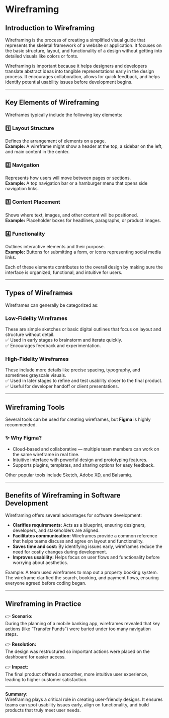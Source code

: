 # Wireframing

## Introduction to Wireframing

Wireframing is the process of creating a simplified visual guide that represents the skeletal framework of a website or application. It focuses on the basic structure, layout, and functionality of a design without getting into detailed visuals like colors or fonts.

Wireframing is important because it helps designers and developers translate abstract ideas into tangible representations early in the design process. It encourages collaboration, allows for quick feedback, and helps identify potential usability issues before development begins.

---

## Key Elements of Wireframing

Wireframes typically include the following key elements:

### 1️⃣ Layout Structure  
Defines the arrangement of elements on a page.  
**Example:** A wireframe might show a header at the top, a sidebar on the left, and main content in the center.

### 2️⃣ Navigation  
Represents how users will move between pages or sections.  
**Example:** A top navigation bar or a hamburger menu that opens side navigation links.

### 3️⃣ Content Placement  
Shows where text, images, and other content will be positioned.  
**Example:** Placeholder boxes for headlines, paragraphs, or product images.

### 4️⃣ Functionality  
Outlines interactive elements and their purpose.  
**Example:** Buttons for submitting a form, or icons representing social media links.

Each of these elements contributes to the overall design by making sure the interface is organized, functional, and intuitive for users.

---

## Types of Wireframes

Wireframes can generally be categorized as:

### Low-Fidelity Wireframes  
These are simple sketches or basic digital outlines that focus on layout and structure without detail.  
✅ Used in early stages to brainstorm and iterate quickly.  
✅ Encourages feedback and experimentation.

### High-Fidelity Wireframes  
These include more details like precise spacing, typography, and sometimes grayscale visuals.  
✅ Used in later stages to refine and test usability closer to the final product.  
✅ Useful for developer handoff or client presentations.

---

## Wireframing Tools

Several tools can be used for creating wireframes, but **Figma** is highly recommended.

### ✨ Why Figma?  
- Cloud-based and collaborative — multiple team members can work on the same wireframe in real time.  
- Intuitive interface with powerful design and prototyping features.  
- Supports plugins, templates, and sharing options for easy feedback.

Other popular tools include Sketch, Adobe XD, and Balsamiq.

---

## Benefits of Wireframing in Software Development

Wireframing offers several advantages for software development:

- **Clarifies requirements:** Acts as a blueprint, ensuring designers, developers, and stakeholders are aligned.  
- **Facilitates communication:** Wireframes provide a common reference that helps teams discuss and agree on layout and functionality.  
- **Saves time and cost:** By identifying issues early, wireframes reduce the need for costly changes during development.  
- **Improves usability:** Helps focus on user flows and functionality before worrying about aesthetics.

Example: A team used wireframes to map out a property booking system. The wireframe clarified the search, booking, and payment flows, ensuring everyone agreed before coding began.

---

## Wireframing in Practice

👉 **Scenario:**  
During the planning of a mobile banking app, wireframes revealed that key actions (like “Transfer Funds”) were buried under too many navigation steps.  

👉 **Resolution:**  
The design was restructured so important actions were placed on the dashboard for easier access.  

👉 **Impact:**  
The final product offered a smoother, more intuitive user experience, leading to higher customer satisfaction.

---

**Summary:**  
Wireframing plays a critical role in creating user-friendly designs. It ensures teams can spot usability issues early, align on functionality, and build products that truly meet user needs.
